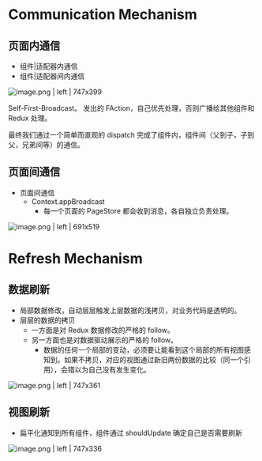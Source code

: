 # Communication Mechanism

## 页面内通信

-   组件|适配器内通信
-   组件|适配器间内通信

![image.png | left | 747x399](https://cdn.nlark.com/lark/0/2018/png/82574/1545365233153-4c8105b4-050c-49e6-be02-dbf28a861caa.png)

Self-First-Broadcast。
发出的 FAction，自己优先处理，否则广播给其他组件和 Redux 处理。

最终我们通过一个简单而直观的 dispatch 完成了组件内，组件间（父到子，子到父，兄弟间等）的通信。

## 页面间通信

-   页面间通信
    -   Context.appBroadcast
        -   每一个页面的 PageStore 都会收到消息，各自独立负责处理。

![image.png | left | 691x519](https://cdn.nlark.com/lark/0/2018/png/82574/1545368705599-745c46a3-f5c6-41a7-a757-1bc6f9a389d4.png)

# Refresh Mechanism

## 数据刷新

-   局部数据修改，自动层层触发上层数据的浅拷贝，对业务代码是透明的。
-   层层的数据的拷贝
    -   一方面是对 Redux 数据修改的严格的 follow。
    -   另一方面也是对数据驱动展示的严格的 follow。
        -   数据的任何一个局部的变动，必须要让能看到这个局部的所有视图感知到。如果不拷贝，对应的视图通过新旧两份数据的比较（同一个引用），会错以为自己没有发生变化。

![image.png | left | 747x361](https://cdn.nlark.com/lark/0/2018/png/82574/1545386668521-0081cb5f-8017-47d1-ad7c-8802bb0be8a0.png)

## 视图刷新

-   扁平化通知到所有组件，组件通过 shouldUpdate 确定自己是否需要刷新

![image.png | left | 747x336](https://cdn.nlark.com/lark/0/2018/png/82574/1545386773247-2eddfa99-e6b9-4be9-ac43-d1944ff44e9b.png)
